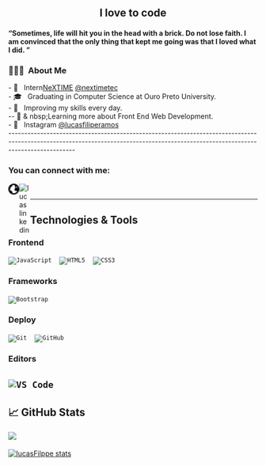 
<h2 align="center"> I love to code </h2>
<h4 align="left"> “Sometimes, life will hit you in the head with a brick. Do not lose faith. I am convinced that the only thing that kept me going was that I loved what I did. ” </h4>
<h3> 👨🏻‍💻 &nbsp;About Me </h3>
- 🦅 &nbsp; Intern<a href="https://www.nextime.com.br/">NeXTIME</a> <a href="https://www.instagram.com/nextimetec/">@nextimetec</a><br>
- 🎓 &nbsp; Graduating in Computer Science at Ouro Preto University.<br>
- 💼 &nbsp; Improving my skills every day.<br>
-- 🌱 & nbsp;Learning more about Front End Web Development.<br>
- 📸 &nbsp; Instagram <a href="https://www.instagram.com/lucasfiliperamos/">@lucasfiliperamos</a><br>
---------------------------------------------------------------------------------------------------------------------------------------------------------------------------------

### You can connect with me:

<p>
  <a href="https://github.com/lucasFilppe">
    <img align = "left" alt = "lucasfilppe" width = "22px" src = "https://raw.githubusercontent.com/iconic/open-iconic/master/svg/globe.svg" style = "max-width : 100%; ">
  </a>
  <a href="https://www.linkedin.com/in/lucas-ramos-1b61b81bb/">
    <Img align = "left" alt = "lucas linkedin" width = "22px" src = "https://camo.githubusercontent.com/d659d2bac00c01b42bffbae84bdc121e828b8fecd5b4949ffa2575f5d9e4a371/68747470733a2f2f63646e2e6a7364656c6976722e6e65742f6e706d2f73696d706c652d69636f6e734076332f69636f6e732f6c696e6b6564696e2e737667" style = "max-width: 100%;">
  </a>
</p>
<br>

---------------------------------------------------------------------------------------------------------------------------------------------------------------------------------

<h2 align="left">Technologies & Tools</h2>

### Frontend
<code>![JavaScript](https://img.shields.io/badge/-JavaScript-black?style=flat-square&logo=javascript)</code> &nbsp;&nbsp;
<code>![HTML5](https://img.shields.io/badge/-HTML5-%23E44D27?style=flat-square&logo=html5&logoColor=ffffff)</code> &nbsp;&nbsp;
<code>![CSS3](https://img.shields.io/badge/-CSS3-%231572B6?style=flat-square&logo=css3)</code> &nbsp;&nbsp;

### Frameworks
<code>![Bootstrap](https://img.shields.io/badge/-Bootstrap-563D7C?style=flat-square&logo=bootstrap)</code> &nbsp;&nbsp;


### Deploy
<code>![Git](https://img.shields.io/badge/-Git-black?style=flat-square&logo=git)</code> &nbsp;&nbsp;
<code>![GitHub](https://img.shields.io/badge/-GitHub-181717?style=flat-square&logo=github)</code> &nbsp;&nbsp;


### Editors
<code>![VS Code](http://img.shields.io/badge/-VS%20Code-007ACC?style=flat-square&logo=visual-studio-code)</code> &nbsp;&nbsp;
---------------------------------------------------------------------------------------------------------------------------------------------------------------------------------

## &#x1f4c8; GitHub Stats
<p>
  <a href="https://github.com/lucasFilppe">
    <img align="center" src="https://github-readme-stats.vercel.app/api/top-langs/?username=lucasFilppe&hide=html&layout=compact&langs_count=10" /> 
  </a>
  <br> <br>
  <a href="https://github.com/lucasFilppe">
    <img align="center" src="https://github-readme-stats.vercel.app/api?username=lucasFilppe&show_icons=true&line_height=27&count_private=true&&theme=vision-friendly-dark" alt="lucasFilppe stats" />
  </a>
</p>

